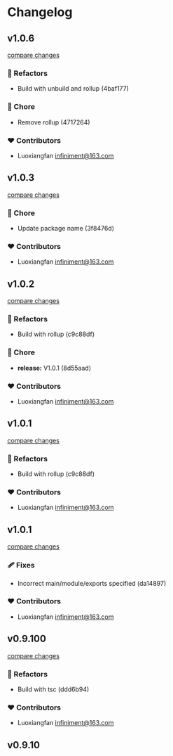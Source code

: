 # Changelog


## v1.0.6

[compare changes](https://git+git@github.com/luoxiangfan/vue3-clipboard/compare/v1.0.3...v1.0.6)

### 💅 Refactors

- Build with unbuild and rollup (4baf177)

### 🏡 Chore

- Remove rollup (4717264)

### ❤️ Contributors

- Luoxiangfan <infiniment@163.com>

## v1.0.3

[compare changes](https://git+git@github.com/luoxiangfan/vue3-clipboard/compare/v1.0.2...v1.0.3)

### 🏡 Chore

- Update package name (3f8476d)

### ❤️ Contributors

- Luoxiangfan <infiniment@163.com>

## v1.0.2

[compare changes](https://git+git@github.com/luoxiangfan/vue3-clipboard/compare/v1.0.1...v1.0.2)

### 💅 Refactors

- Build with rollup (c9c88df)

### 🏡 Chore

- **release:** V1.0.1 (8d55aad)

### ❤️ Contributors

- Luoxiangfan <infiniment@163.com>

## v1.0.1

[compare changes](https://git+git@github.com/luoxiangfan/vue3-clipboard/compare/v1.0.1...v1.0.1)

### 💅 Refactors

- Build with rollup (c9c88df)

### ❤️ Contributors

- Luoxiangfan <infiniment@163.com>

## v1.0.1

[compare changes](https://git+git@github.com/luoxiangfan/vue3-clipboard/compare/v0.9.100...v1.0.1)

### 🩹 Fixes

- Incorrect main/module/exports specified (da14897)

### ❤️ Contributors

- Luoxiangfan <infiniment@163.com>

## v0.9.100

[compare changes](https://git+git@github.com/luoxiangfan/vue3-clipboard/compare/v0.9.10...v0.9.100)

### 💅 Refactors

- Build with tsc (ddd6b94)

### ❤️ Contributors

- Luoxiangfan <infiniment@163.com>

## v0.9.10

